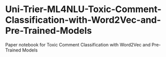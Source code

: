 # Uni-Trier-ML4NLU-Toxic-Comment-Classification-with-Word2Vec-and-Pre-Trained-Models
Paper notebook for Toxic Comment Classification with Word2Vec and Pre-Trained Models
